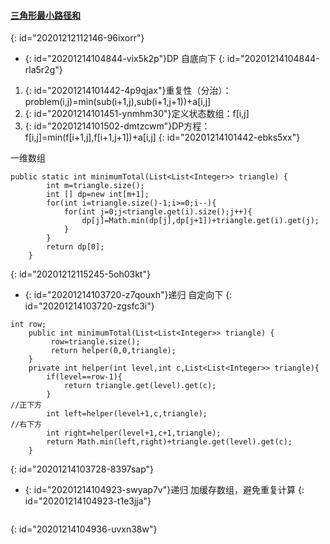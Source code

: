 #### [三角形最小路径和](https://leetcode-cn.com/problems/triangle/)
{: id="20201212112146-96ixorr"}

* {: id="20201214104844-vix5k2p"}DP 自底向下
{: id="20201214104844-rla5r2g"}

1. {: id="20201214101442-4p9qjax"}重复性（分治）：problem(i,j)=min(sub(i+1,j),sub(i+1,j+1))+a[i,j]
2. {: id="20201214101451-ynmhm30"}定义状态数组：f[i,j]
3. {: id="20201214101502-dmtzcwm"}DP方程：f[i,j]=min(f[i+1,j],f[i+1,j+1])+a[i,j]
{: id="20201214101442-ebks5xx"}

一维数组

```
public static int minimumTotal(List<List<Integer>> triangle) {
        int m=triangle.size();
        int [] dp=new int[m+1];
        for(int i=triangle.size()-1;i>=0;i--){
            for(int j=0;j<triangle.get(i).size();j++){
                dp[j]=Math.min(dp[j],dp[j+1])+triangle.get(i).get(j);
            }
        }
        return dp[0];
    }
```
{: id="20201212115245-5oh03kt"}

* {: id="20201214103720-z7qouxh"}递归 自定向下
{: id="20201214103720-zgsfc3i"}

```
int row;
    public int minimumTotal(List<List<Integer>> triangle) {
         row=triangle.size();
         return helper(0,0,triangle);
    }
    private int helper(int level,int c,List<List<Integer>> triangle){
        if(level==row-1){
            return triangle.get(level).get(c);
        }
//正下方
        int left=helper(level+1,c,triangle);
//右下方
        int right=helper(level+1,c+1,triangle);
        return Math.min(left,right)+triangle.get(level).get(c);
    }
```
{: id="20201214103728-8397sap"}

* {: id="20201214104923-swyap7v"}递归 加缓存数组，避免重复计算
{: id="20201214104923-t1e3jja"}

```

```
{: id="20201214104936-uvxn38w"}
